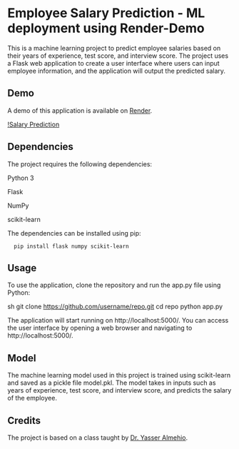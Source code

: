 # Employee Salary Prediction -  ML deployment using Render-Demo

This is a machine learning project to predict employee salaries based on their years of experience, test score, and interview score. The project uses a Flask web application to create a user interface where users can input employee information, and the application will output the predicted salary.

## Demo
A demo of this application is available on [Render](https://salarypredict.onrender.com/).

[!Salary Prediction](./SalaryPredict.png)

## Dependencies
The project requires the following dependencies:

Python 3

Flask

NumPy

scikit-learn

The dependencies can be installed using pip:

```
  pip install flask numpy scikit-learn
```

## Usage
To use the application, clone the repository and run the app.py file using Python:

  sh
  git clone https://github.com/username/repo.git
  cd repo
  python app.py
  
The application will start running on http://localhost:5000/. You can access the user interface by opening a web browser and navigating to http://localhost:5000/.

## Model
The machine learning model used in this project is trained using scikit-learn and saved as a pickle file model.pkl. The model takes in inputs such as years of experience, test score, and interview score, and predicts the salary of the employee.

## Credits
The project is based on a class taught by [Dr. Yasser Almehio](https://github.com/mymehio/).
